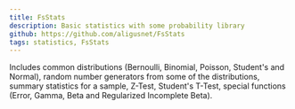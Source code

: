 ```yaml
---
title: FsStats
description: Basic statistics with some probability library
github: https://github.com/aligusnet/FsStats
tags: statistics, FsStats
---
```

Includes common distributions (Bernoulli, Binomial, Poisson, Student's and Normal), random number generators from some of the distributions, summary statistics for a sample, Z-Test, Student's T-Test, special functions (Error, Gamma, Beta and Regularized Incomplete Beta).